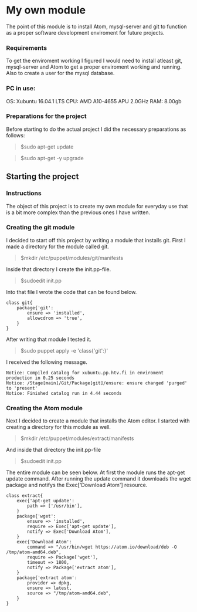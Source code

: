 # My own module

The point of this module is to install Atom, mysql-server and git to function as a proper software development enviroment for future projects.

### Requirements

To get the enviroment working I figured I would need to install atleast git, mysql-server and Atom to get a proper enviroment working and running. Also to create a user for the mysql database. 

### PC in use:
OS: Xubuntu 16.04.1 LTS
CPU: AMD A10-4655 APU 2.0GHz
RAM: 8.00gb

### Preparations for the project

Before starting to do the actual project I did the necessary preparations as follows:

> $sudo apt-get update

> $sudo apt-get -y upgrade 

## Starting the project

### Instructions

The object of this project is to create my own module for everyday use that is a bit more complex than the previous ones I have written.

### Creating the git module

I decided to start off this project by writing a module that installs git.
First I made a directory for the module called git.

> $mkdir /etc/puppet/modules/git/manifests

Inside that directory I create the init.pp-file.

> $sudoedit init.pp

Into that file I wrote the code that can be found below.
```
class git{
	package{'git':
		ensure => 'installed',
		allowcdrom => 'true',
	}
}
```

After writing that module I tested it.

> $sudo puppet apply -e 'class{'git':}'

I received the following message.
```
Notice: Compiled catalog for xubuntu.pp.htv.fi in enviroment production in 0.25 seconds
Notice: /Stage[main]/Git/Package[git]/ensure: ensure changed 'purged' to 'present'
Notice: Finished catalog run in 4.44 seconds
```
### Creating the Atom module

Next I decided to create a module that installs the Atom editor.
I started with creating a directory for this module as well.

> $mkdir /etc/puppet/modules/extract/manifests

And inside that directory the init.pp-file

> $sudoedit init.pp

The entire module can be seen below. At first the module runs the apt-get update command. After running the update command it downloads the wget package and notifys the Exec['Download Atom'] resource. 

```
class extract{
	exec{'apt-get update':
		path => ['/usr/bin'],
	}
	package{'wget':
		ensure => 'installed',
		require => Exec['apt-get update'],
		notify => Exec['Download Atom'],
	}
	exec{'Download Atom':
		command => "/usr/bin/wget https://atom.io/download/deb -O /tmp/atom-amd64.deb",
		require => Package['wget'],
		timeout => 1800,
		notify => Package['extract atom'],
	}
	package{'extract atom':
		provider => dpkg,
		ensure => latest,
		source => "/tmp/atom-amd64.deb",
	}
}
``` 
